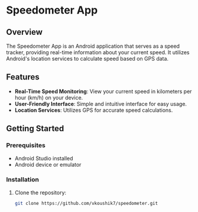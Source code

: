 # Speedometer App

## Overview

The Speedometer App is an Android application that serves as a speed tracker, providing real-time information about your current speed. It utilizes Android's location services to calculate speed based on GPS data.

## Features

- **Real-Time Speed Monitoring**: View your current speed in kilometers per hour (km/h) on your device.
- **User-Friendly Interface**: Simple and intuitive interface for easy usage.
- **Location Services**: Utilizes GPS for accurate speed calculations.

## Getting Started

### Prerequisites

- Android Studio installed
- Android device or emulator

### Installation

1. Clone the repository:

   ```bash
   git clone https://github.com/vkoushik7/speedometer.git
